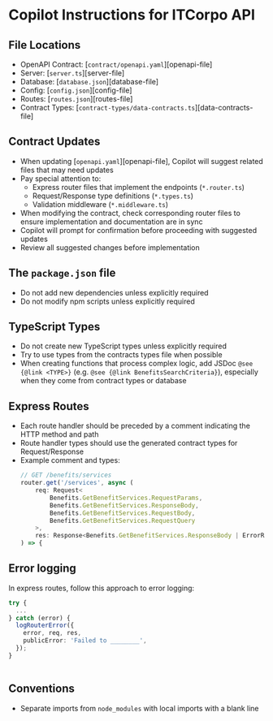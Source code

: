 # Copilot Instructions for ITCorpo API

## File Locations
- OpenAPI Contract: [`contract/openapi.yaml`][openapi-file]
- Server: [`server.ts`][server-file]
- Database: [`database.json`][database-file]
- Config: [`config.json`][config-file]
- Routes: [`routes.json`][routes-file]
- Contract Types: [`contract-types/data-contracts.ts`][data-contracts-file]

## Contract Updates

- When updating [`openapi.yaml`][openapi-file], Copilot will suggest related files that may need updates
- Pay special attention to:
  - Express router files that implement the endpoints (`*.router.ts`)
  - Request/Response type definitions (`*.types.ts`)
  - Validation middleware (`*.middleware.ts`)
- When modifying the contract, check corresponding router files to ensure implementation and documentation are in sync
- Copilot will prompt for confirmation before proceeding with suggested updates
- Review all suggested changes before implementation

## The `package.json` file
- Do not add new dependencies unless explicitly required
- Do not modify npm scripts unless explicitly required

## TypeScript Types
- Do not create new TypeScript types unless explicitly required
- Try to use types from the contracts types file when possible
- When creating functions that process complex logic, add JSDoc `@see {@link <TYPE>}` (e.g. `@see {@link BenefitsSearchCriteria}`), especially when they come from contract types or database

## Express Routes
- Each route handler should be preceded by a comment indicating the HTTP method and path
- Route handler types should use the generated contract types for Request/Response
- Example comment and types:
  ```typescript
  // GET /benefits/services
  router.get('/services', async (
      req: Request<
          Benefits.GetBenefitServices.RequestParams,
          Benefits.GetBenefitServices.ResponseBody,
          Benefits.GetBenefitServices.RequestBody,
          Benefits.GetBenefitServices.RequestQuery
      >,
      res: Response<Benefits.GetBenefitServices.ResponseBody | ErrorResponse>
  ) => {
  ```

## Error logging

In express routes, follow this approach to error logging:

```ts
try {
  ...
} catch (error) {
  logRouterError({
    error, req, res,
    publicError: 'Failed to ________',
  });
}
  
```


## Conventions

- Separate imports from `node_modules` with local imports with a blank line
